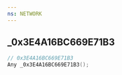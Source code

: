 ```yaml
---
ns: NETWORK
---
```

## _0x3E4A16BC669E71B3

```c
// 0x3E4A16BC669E71B3
Any _0x3E4A16BC669E71B3();
```

